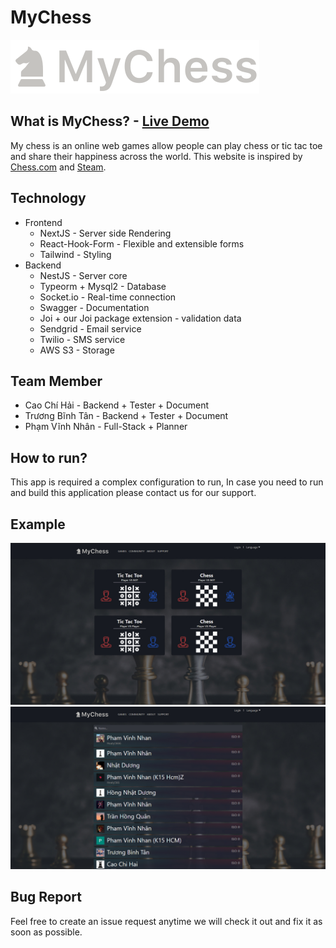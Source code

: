 # MyChess

![MyChess Logo](doc/images/logo.svg)

## What is MyChess? - [Live Demo](https://mychess.website)

My chess is an online web games allow people can play chess or tic tac toe and share their happiness across the world.
This website is inspired by [Chess.com](https://www.chess.com/) and [Steam](https://store.steampowered.com).

## Technology

- Frontend
     - NextJS - Server side Rendering
     - React-Hook-Form - Flexible and extensible forms
     - Tailwind - Styling
- Backend
     - NestJS - Server core
     - Typeorm + Mysql2 - Database
     - Socket.io - Real-time connection
     - Swagger - Documentation
     - Joi + our Joi package extension - validation data
     - Sendgrid - Email service
     - Twilio - SMS service
     - AWS S3 - Storage

## Team Member

- Cao Chí Hải - Backend + Tester + Document
- Trương Bĩnh Tân - Backend + Tester + Document
- Phạm Vĩnh Nhân - Full-Stack + Planner

## How to run?

This app is required a complex configuration to run, In case you need to run and build this application please contact us for our support.

## Example

![MyChess Home Page](doc/images/home-page.jpg)
![MyChess Community Page](doc/images/community.jpg)

## Bug Report

Feel free to create an issue request anytime we will check it out and fix it as soon as possible.
